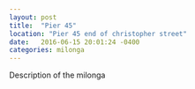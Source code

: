 ```yaml
---
layout: post
title:  "Pier 45"
location: "Pier 45 end of christopher street"
date:   2016-06-15 20:01:24 -0400
categories: milonga
---
```


Description of the milonga
